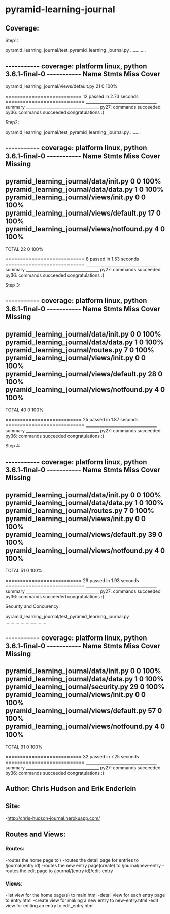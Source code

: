 # pyramid-learning-journal

## Coverage:

Step1:

pyramid_learning_journal/test_pyramid_learning_journal.py ............

----------- coverage: platform linux, python 3.6.1-final-0 -----------
Name                                        Stmts   Miss  Cover
---------------------------------------------------------------
pyramid_learning_journal/views/default.py      21      0   100%


========================== 12 passed in 2.73 seconds ===========================
___________________________________ summary ____________________________________
  py27: commands succeeded
  py36: commands succeeded
  congratulations :)

Step2:

pyramid_learning_journal/test_pyramid_learning_journal.py ........

----------- coverage: platform linux, python 3.6.1-final-0 -----------
Name                                         Stmts   Miss  Cover   Missing
--------------------------------------------------------------------------
pyramid_learning_journal/data/__init__.py        0      0   100%
pyramid_learning_journal/data/data.py            1      0   100%
pyramid_learning_journal/views/__init__.py       0      0   100%
pyramid_learning_journal/views/default.py       17      0   100%
pyramid_learning_journal/views/notfound.py       4      0   100%
--------------------------------------------------------------------------
TOTAL                                           22      0   100%


=========================== 8 passed in 1.53 seconds ===========================
___________________________________ summary ____________________________________
  py27: commands succeeded
  py36: commands succeeded
  congratulations :)


Step 3:

----------- coverage: platform linux, python 3.6.1-final-0 -----------
Name                                         Stmts   Miss  Cover   Missing
--------------------------------------------------------------------------
pyramid_learning_journal/data/__init__.py        0      0   100%
pyramid_learning_journal/data/data.py            1      0   100%
pyramid_learning_journal/routes.py               7      0   100%
pyramid_learning_journal/views/__init__.py       0      0   100%
pyramid_learning_journal/views/default.py       28      0   100%
pyramid_learning_journal/views/notfound.py       4      0   100%
--------------------------------------------------------------------------
TOTAL                                           40      0   100%


========================== 25 passed in 1.87 seconds ===========================
___________________________________ summary ____________________________________
  py27: commands succeeded
  py36: commands succeeded
  congratulations :)


Step 4:

----------- coverage: platform linux, python 3.6.1-final-0 -----------
Name                                         Stmts   Miss  Cover   Missing
--------------------------------------------------------------------------
pyramid_learning_journal/data/__init__.py        0      0   100%
pyramid_learning_journal/data/data.py            1      0   100%
pyramid_learning_journal/routes.py               7      0   100%
pyramid_learning_journal/views/__init__.py       0      0   100%
pyramid_learning_journal/views/default.py       39      0   100%
pyramid_learning_journal/views/notfound.py       4      0   100%
--------------------------------------------------------------------------
TOTAL                                           51      0   100%


========================== 29 passed in 1.93 seconds ===========================
___________________________________ summary ____________________________________
  py27: commands succeeded
  py36: commands succeeded
  congratulations :)


Security and Concurency:

pyramid_learning_journal/test_pyramid_learning_journal.py ................................

----------- coverage: platform linux, python 3.6.1-final-0 -----------
Name                                         Stmts   Miss  Cover   Missing
--------------------------------------------------------------------------
pyramid_learning_journal/data/__init__.py        0      0   100%
pyramid_learning_journal/data/data.py            1      0   100%
pyramid_learning_journal/security.py            29      0   100%
pyramid_learning_journal/views/__init__.py       0      0   100%
pyramid_learning_journal/views/default.py       57      0   100%
pyramid_learning_journal/views/notfound.py       4      0   100%
--------------------------------------------------------------------------
TOTAL                                           91      0   100%


========================== 32 passed in 7.25 seconds ===========================
___________________________________ summary ____________________________________
  py27: commands succeeded
  py36: commands succeeded
  congratulations :)


## Author: Chris Hudson and Erik Enderlein

## Site:
 -http://chris-hudson-journal.herokuapp.com/

## Routes and Views:

### Routes:
-routes the home page to /
-routes the detail page for entries to /journal(entry id)
-routes the new entry page(create) to /journal/new-entry
-routes the edit page to /journal/(entry id)/edit-entry

### Views:
-list view for the home page(s) to main.html
-detail view for each entry page to entry.html
-create view for making a new entry to new-entry.html
-edit view for editing an entry to edit_entry.html

